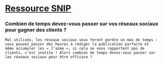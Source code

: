 # [Ressource SNIP](http://snip.ly/hce0i#https://www.ludosln.net/combien-de-temps-passer-sur-les-reseaux-sociaux/)

### Combien de temps devez-vous passer sur vos réseaux sociaux pour gagner des clients ?
    Mal utilisés, les réseaux sociaux vous feront perdre un max de temps : vous pouvez passer des heures à rédiger la publication parfaite et même accumuler les « J’aime », si cela ne vous rapportent pas de clients, c’est inutile ! Alors combien de temps devez-vous passer sur les réseaux sociaux pour être efficace ?


